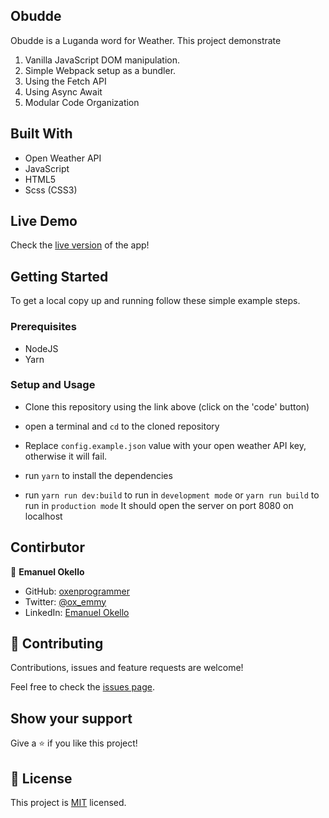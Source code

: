 ## Obudde
Obudde is a Luganda word for Weather. This project demonstrate
1. Vanilla JavaScript DOM manipulation.
2. Simple Webpack setup as a bundler. 
3. Using the Fetch API
4. Using Async Await 
5. Modular Code Organization

## Built With

- Open Weather API
- JavaScript
- HTML5
- Scss (CSS3)

## Live Demo

Check the [live version](http://emanuel-okello.me/obudde/) of the app!


## Getting Started

To get a local copy up and running follow these simple example steps.

### Prerequisites

- NodeJS
- Yarn 

### Setup and Usage

- Clone this repository using the link above (click on the 'code' button)

- open a terminal and `cd` to the cloned repository
- Replace `config.example.json` value with your open weather API key, otherwise it will fail.
- run `yarn` to install the dependencies
- run `yarn run dev:build` to run in `development mode` or `yarn run build` to run in `production mode`
It should open the server on port 8080 on localhost


## Contirbutor

👤 **Emanuel Okello**

- GitHub: [oxenprogrammer](https://github.com/oxenprogrammer)
- Twitter: [@ox_emmy](https://twitter.com/ox_emmy)
- LinkedIn: [Emanuel Okello](https://www.linkedin.com/in/emanuel-okello/)


## 🤝 Contributing

Contributions, issues and feature requests are welcome!

Feel free to check the [issues page](https://github.com/oxenprogrammer/obudde/issues).

## Show your support

Give a ⭐️ if you like this project!

## 📝 License

This project is [MIT](LICENSE) licensed.